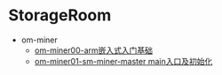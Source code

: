# StorageRoom

* om-miner
	* [om-miner00-arm嵌入式入门基础](om-miner/om-miner00/om-miner00.md)
	* [om-miner01-sm-miner-master main入口及初始化](om-miner/om-miner01/om-miner01.md)
